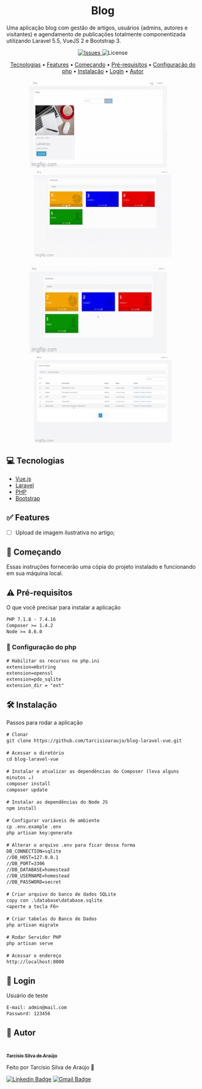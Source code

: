 <h1 align="center">Blog</h1>

Uma aplicação blog com gestão de artigos, usuários (admins, autores e visitantes) e agendamento de publicações totalmente componentizada utilizando Laravel 5.5, VueJS 2 e Bootstrap 3.

<p align="center">
	<a href="https://github.com/tarcisioaraujo/blog-laravel-vue/issues">
		<img src="https://img.shields.io/github/issues/tarcisioaraujo/blog-laravel-vue?style=plastic" alt="Issues">
	</a>	
	<img src="https://img.shields.io/github/license/tarcisioaraujo/blog-laravel-vue" alt="License">
		
	
	 
</p>

<p align="center">
	<a href="#computer-tecnologias">Tecnologias</a> •	
	<a href="#white_check_mark-features">Features</a> •
	<a href="#runner-começando">Começando</a> •
	<a href="#warning-pré-requisitos">Pré-requisitos</a> •
	<a href="#elephant-configuração-do-php">Configuração do php</a> •
	<a href="#hammer_and_wrench-instalação">Instalação</a> •
	<a href="#passport_control-login">Login</a> •
	<a href="#construction_worker-autor">Autor</a>
</p>

<p align="center">
	<kbd>
		<img alt="Login" title="#Login" width="360" height="230" style="border-radius: 5px" src="./assets/login.gif">
	</kbd>
	&nbsp;&nbsp;&nbsp;&nbsp;
	<kbd>
		<img alt="Criando Artigo" title="#CriandoArtigo" width="360" height="230" style="border-radius: 5px" src="./assets/criando_artigo.gif">
	</kbd>
	<br/><br/>
	<kbd>
		<img alt="Criando Autor" title="#CriandoAutor" width="360" height="230" style="border-radius: 5px" src="./assets/criando_autor.gif">
	</kbd>
	&nbsp;&nbsp;&nbsp;&nbsp;
	<kbd>
		<img alt="Ordenando por Coluna" title="#OrdenandoPorColuna" width="360" height="230" style="border-radius: 5px" src="./assets/ordenando_artigo_coluna_titulo_e_descricao.gif">
	</kbd>	
</p>

## :computer: Tecnologias 

- [Vue.js](https://br.vuejs.org/)
- [Laravel](https://laravel.com/)
- [PHP](https://www.php.net/)
- [Bootstrap](https://getbootstrap.com/)

## :white_check_mark: Features

- [ ] Upload de imagem ilustrativa no artigo;

## :runner: Começando 

Essas instruções fornecerão uma cópia do projeto instalado e funcionando em sua máquina local.

## :warning: Pré-requisitos 

O que você precisar para instalar a aplicação

```
PHP 7.1.8 - 7.4.16
Composer >= 1.4.2
Node >= 8.6.0
```
### :elephant: Configuração do php 

```
# Habilitar os recursos no php.ini
extension=mbstring
extension=openssl
extension=pdo_sqlite
extension_dir = "ext"
```

## :hammer_and_wrench: Instalação

Passos para rodar a aplicação

```
# Clonar
git clone https://github.com/tarcisioaraujo/blog-laravel-vue.git

# Acessar o diretório
cd blog-laravel-vue

# Instalar e atualizar as dependências do Composer (leva alguns minutos ☕)
composer install
composer update

# Instalar as dependências do Node JS
npm install

# Configurar variáveis de ambiente
cp .env.example .env
php artisan key:generate

# Alterar o arquivo .env para ficar dessa forma
DB_CONNECTION=sqlite
//DB_HOST=127.0.0.1
//DB_PORT=3306
//DB_DATABASE=homestead
//DB_USERNAME=homestead
//DB_PASSWORD=secret

# Criar arquivo do banco de dados SQLite
copy con .\database\database.sqlite
<aperte a tecla F6>

# Criar tabelas do Banco de Dados
php artisan migrate

# Rodar Servidor PHP
php artisan serve

# Acessar o endereço 
http://localhost:8000
```
## :passport_control: Login 

Usuário de teste

```
E-mail: admin@mail.com
Password: 123456
```

## :construction_worker: Autor

<a href="https://github.com/tarcisioaraujo">
 <img style="border-radius: 50%;" src="https://avatars.githubusercontent.com/u/47223046?v=4" width="100px;" alt=""/>
 <br />
 <sub><b>Tarcísio Silva de Araújo</b></sub></a> <a href="https://github.com/tarcisioaraujo" title="GitHub"></a>

Feito por Tarcísio Silva de Araújo 👋

[![Linkedin Badge](https://img.shields.io/badge/-Tarcísio-blue?style=flat-square&logo=Linkedin&logoColor=white&link=https://www.linkedin.com/in/tarcisiosaraujo/)](https://www.linkedin.com/in/tarcisiosaraujo/) 
[![Gmail Badge](https://img.shields.io/badge/-tarcisio.saraujo@gmail.com-c14438?style=flat-square&logo=Gmail&logoColor=white&link=mailto:tarcisio.saraujo@gmail.com)](mailto:tarcisio.saraujo@gmail.com)